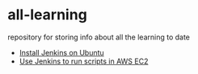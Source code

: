 # all-learning
repository for storing info about all the learning to date

* [Install Jenkins on Ubuntu](https://linuxize.com/post/how-to-install-jenkins-on-ubuntu-18-04/)
* [Use Jenkins to run scripts in AWS EC2](https://medium.com/faun/use-jenkins-to-run-scripts-in-aws-ec2-1f3d1307263a)
